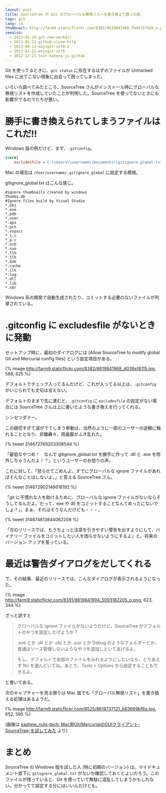```yaml
---
layout: post
title: SourceTree が Git のグローバルな無視リストを書き換えて困った話
tags: git
lang: ja
thumbnail: http://farm9.staticflickr.com/8382/8619841968_7bd4237420_o.png
seealso:
  - 2013-03-29-git-new-workdir
  - 2013-01-11-github-clone-http
  - 2012-04-12-msysgit-utf8-2
  - 2012-02-21-msysgit-utf8
  - 2012-12-21-text-hatena-js-github
---
```

Git を使ってるときに、`git status` に存在するはずのファイルが Untracked files に出てこない現象に出会って困ってしまった。

いろいろ調べてみたところ、SourceTree さんがインストール時にグローバルな無視リストを作成していたことが判明した。SourceTree を使ってないときにも影響がでるのでたちが悪い。


勝手に書き換えられてしまうファイルはこれだ!!
============================================

Windows 版の例だけど、まず、`.gitconfig`。

```ini
[core]
    excludesfile = C:\\Users\\username\\Documents\\gitignore_global.txt
```

Mac の場合は `/User/username/.gitignore_global` に設定する模様。

gitignore_global.txt はこんな感じ。

```
#ignore thumbnails created by windows
Thumbs.db
#Ignore files build by Visual Studio
*.obj
*.exe
*.pdb
*.user
*.aps
*.pch
*.vspscc
*_i.c
*_p.c
*.ncb
*.suo
*.tlb
*.tlh
*.bak
*.cache
*.ilk
*.log
*.dll
*.lib
*.sbr
```

Windows 系の開発で自動生成されたり、コミットする必要のないファイルが列挙されている。


.gitconfig に excludesfile がないときに発動
===========================================

セットアップ時に、最初のダイアログには [Allow SourceTree to modify global Git and Mercurial config files] という設定項目がある。

{% image http://farm9.staticflickr.com/8382/8619841968_d036e18115.jpg, 588, 625 %}

デフォルトでチェック入ってるんだけど、これが入ってる以上は、`.gitconfig` がいじられても文句は言えない。

デフォルトのままで先に進むと、`.gitconfig` に `excludesfile` の設定がない場合には SourceTree さんは上に書いたような書き換えを行ってくれる。

シンセツダナー。

この親切すぎて涙がでてしまう挙動は、当然のように一部のユーザーの逆鱗に触れることとなり、非難轟々、雨嵐霰がふき乱れた。

{% tweet 314672749203308544 %}

「最低なやつめ！　なんで gitignore_global.txt を勝手に作って .dll と .exe を除外しちゃうんだよ！？」というユーザーのお怒りの声。

これに対して、「怒らせてごめんよ。すでにグローバルな ignore ファイルがあればそんなことはしないよ。」と答える SourceTree さん。

{% tweet 314672902148616192 %}

「git に不慣れな人を助けるために、グローバルな ignore ファイルがないならそうしてるんだよ。だって、exe や dll をコミットすることなんてめったにないでしょ？」。まぁ、それはそうなんだけども・・・。

{% tweet 314674613844062208 %}

「次のリリースでは、もうちょっと注意を引きやすい警告を出すようにして、バイナリー ファイルをコミットしたい人を困らせないようにするよ」と、将来のバージョン アップを誓っている。


最近は警告ダイアログをだしてくれる
==================================

で、その結果、最近のリリースでは、こんなダイアログが表示されるようになった。

{% image http://farm9.staticflickr.com/8391/8619841994_5093182205_o.png, 623, 344 %}

ざっと訳すと

> グローバルな ignore ファイルがないようだけど、SourceTree がデフォルトのやつを設定したげようか？
>
> .exe とか .dll とか .obj とか .suo とか Debug のようなフォルダーとか、普通はソース管理しないようなやつを追加しといてあげるよ。
>
> もし、デフォルトで全部のファイルをみれるようにしたいなら、とりあえず No を選んどいてね。あとで、Tools > Options から設定することもできるよ。

と書いてある。

次のキャプチャーを見る限りは Mac 版でも「グローバル無視リスト」を書き換える処理はあるようだ。

{% image http://farm9.staticflickr.com/8525/8618737121_b83669bf6a.jpg, 652, 595 %}

(画像は [kashew_nuts-tech: Mac用Git/MercurialのGUIクライアント-SourceTree-を試してみた](http://kashewnuts-tech.blogspot.jp/2011/11/macgitmercurialgui-sourcetree.html) より)


まとめ
======

SourceTree の Windows 版を試した人 (特に初期のバージョン) は、マイドキュメント直下に `gitignore_global.txt` がないか確認しておくとよいだろう。このファイルが残っていると、Git を使っていて無駄に混乱してしまうかもしれない。分かってて設定する分にはいいんだけども。
